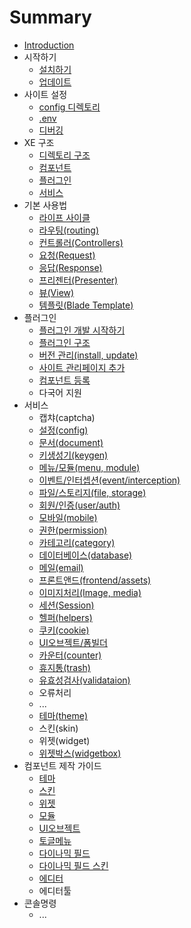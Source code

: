 # Summary

* [Introduction](README.md)
* 시작하기
  * [설치하기](installation.md)
  * [업데이트](update.md)
* 사이트 설정
  * [config 디렉토리](configurations.md)
  * [.env](env.md)
  * [디버깅](debugging.md)
* XE 구조
  * [디렉토리 구조](structure.md)
  * [컴포넌트](components.md)
  * [플러그인](plugin.md)
  * [서비스](service.md)
* 기본 사용법
  * [라이프 사이클](lifecycle.md)
  * [라우팅\(routing\)](routing.md)
  * [컨트롤러\(Controllers\)](controllers.md)
  * [요청\(Request\)](request.md)
  * [응답\(Response\)](response.md)
  * [프리젠터\(Presenter\)](presenter.md)
  * [뷰\(View\)](view.md)
  * [템플릿\(Blade Template\)](blade.md)
* 플러그인
  * [플러그인 개발 시작하기](plugin-generation.md)
  * [플러그인 구조](plugin-structure.md)
  * [버전 관리\(install, update\)](plugin-versions.md)
  * [사이트 관리페이지 추가](plugin-settings.md)
  * [컴포넌트 등록](plugin-component.md)
  * 다국어 지원
* 서비스
  * 캡챠\(captcha\)
  * [설정\(config\)](service-config.md)
  * [문서\(document\)](service-document.md)
  * [키생성기\(keygen\)](service-keygen.md)
  * [메뉴/모듈\(menu, module\)](service-menu.md)
  * [이벤트/인터셉션\(event/interception\)](service-interception.md)
  * [파일/스토리지\(file, storage\)](service-storage.md)
  * [회원/인증\(user/auth\)](service-user.md)
  * [모바일\(mobile\)](service-mobile.md)
  * [권한\(permission\)](service-permission.md)
  * [카테고리\(category\)](service-category.md)
  * [데이터베이스\(database\)](service-database.md)
  * [메일\(email\)](service-email.md)
  * [프론트앤드\(frontend/assets\)](service-frontend.md)
  * [이미지처리\(Image, media\)](service-media.md)
  * [세션\(Session\)](service-session.md)
  * [헬퍼\(helpers\)](service-helpers.md)
  * [쿠키\(cookie\)](service-cookie.md)
  * [UI오브젝트/폼빌더](service-uiobject.md)
  * [카운터\(counter\)](service-counter.md)
  * [휴지통\(trash\)](service-trash.md)
  * [유효성검사\(validataion\)](service-validataion.md)
  * 오류처리
  * ...
  * [테마\(theme\)](d14c-b9c828-theme.md)
  * 스킨\(skin\)
  * 위젯\(widget\)
  * [위젯박스\(widgetbox\)](service-widgetbox.md)
* 컴포넌트 제작 가이드
  * [테마](component-theme.md)
  * [스킨](component-skin.md)
  * [위젯](component-widget.md)
  * [모듈](component-module.md)
  * [UI오브젝트](component-uiobject.md)
  * [토글메뉴](component-togglemenu.md)
  * [다이나믹 필드](component-dynamicField.md)
  * [다이나믹 필드 스킨](component-dynamicField-skin.md)
  * [에디터](component-editor.md)
  * 에디터툴
* 콘솔명령
  * ...

